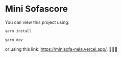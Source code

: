 # Mini Sofascore

You can view this project using:

```bash
yarn install
```

```bash
yarn dev
```

or using this link: https://minisofa-nela.vercel.app/. 👩‍💻🌐
